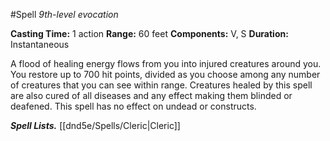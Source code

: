 #Spell
*9th-level evocation*

**Casting Time:** 1 action
**Range:** 60 feet
**Components:** V, S
**Duration:** Instantaneous

A flood of healing energy flows from you into injured creatures around you. You restore up to 700 hit points, divided as you choose among any number of creatures that you can see within range. Creatures healed by this spell are also cured of all diseases and any effect making them blinded or deafened. This spell has no effect on undead or constructs.

***Spell Lists.*** [[dnd5e/Spells/Cleric\|Cleric]]